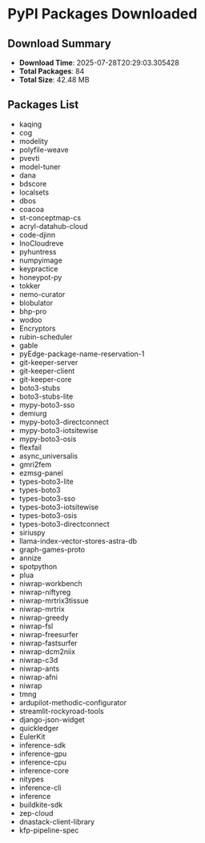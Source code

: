 # PyPI Packages Downloaded

## Download Summary
- **Download Time**: 2025-07-28T20:29:03.305428
- **Total Packages**: 84
- **Total Size**: 42.48 MB

## Packages List
- kaqing
- cog
- modelity
- polyfile-weave
- pvevti
- model-tuner
- dana
- bdscore
- localsets
- dbos
- coacoa
- st-conceptmap-cs
- acryl-datahub-cloud
- code-djinn
- InoCloudreve
- pyhuntress
- numpyimage
- keypractice
- honeypot-py
- tokker
- nemo-curator
- blobulator
- bhp-pro
- wodoo
- Encryptors
- rubin-scheduler
- gable
- pyEdge-package-name-reservation-1
- git-keeper-server
- git-keeper-client
- git-keeper-core
- boto3-stubs
- boto3-stubs-lite
- mypy-boto3-sso
- demiurg
- mypy-boto3-directconnect
- mypy-boto3-iotsitewise
- mypy-boto3-osis
- flexfail
- async_universalis
- gmri2fem
- ezmsg-panel
- types-boto3-lite
- types-boto3
- types-boto3-sso
- types-boto3-iotsitewise
- types-boto3-osis
- types-boto3-directconnect
- siriuspy
- llama-index-vector-stores-astra-db
- graph-games-proto
- annize
- spotpython
- plua
- niwrap-workbench
- niwrap-niftyreg
- niwrap-mrtrix3tissue
- niwrap-mrtrix
- niwrap-greedy
- niwrap-fsl
- niwrap-freesurfer
- niwrap-fastsurfer
- niwrap-dcm2niix
- niwrap-c3d
- niwrap-ants
- niwrap-afni
- niwrap
- tmng
- ardupilot-methodic-configurator
- streamlit-rockyroad-tools
- django-json-widget
- quickledger
- EulerKit
- inference-sdk
- inference-gpu
- inference-cpu
- inference-core
- nitypes
- inference-cli
- inference
- buildkite-sdk
- zep-cloud
- dnastack-client-library
- kfp-pipeline-spec
